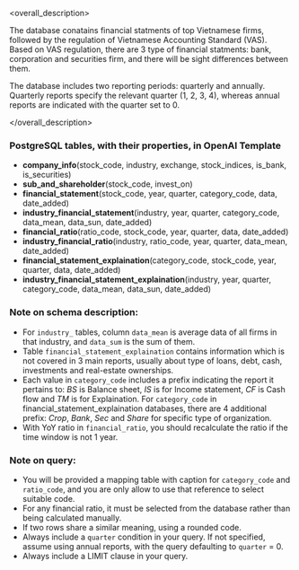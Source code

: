 <overall_description>

The database conatains financial statments of top Vietnamese firms, followed by the regulation of Vietnamese Accounting Standard (VAS). Based on VAS regulation, there are 3 type of financial statments: bank, corporation and securities firm, and there will be sight differences between them.

The database includes two reporting periods: quarterly and annually. Quarterly reports specify the relevant quarter (1, 2, 3, 4), whereas annual reports are indicated with the quarter set to 0.

</overall_description>

### PostgreSQL tables, with their properties, in OpenAI Template

<schema>

- **company_info**(stock_code, industry, exchange, stock_indices, is_bank, is_securities)
- **sub_and_shareholder**(stock_code, invest_on)
- **financial_statement**(stock_code, year, quarter, category_code, data, date_added)
- **industry_financial_statement**(industry, year, quarter, category_code, data_mean, data_sun, date_added)
- **financial_ratio**(ratio_code, stock_code, year, quarter, data, date_added)
- **industry_financial_ratio**(industry, ratio_code, year, quarter, data_mean, date_added)
- **financial_statement_explaination**(category_code, stock_code, year, quarter, data, date_added)
- **industry_financial_statement_explaination**(industry, year, quarter, category_code, data_mean, data_sun, date_added)

</schema>

### Note on schema description: 
- For `industry_` tables, column `data_mean` is average data of all firms in that industry, and `data_sum` is the sum of them.
- Table `financial_statement_explaination` contains information which is not covered in 3 main reports, usually about type of loans, debt, cash, investments and real-estate ownerships. 
- Each value in `category_code` includes a prefix indicating the report it pertains to: *BS* is Balance sheet, *IS* is for Income statement, *CF* is Cash flow and *TM* is for Explaination. For `category_code` in financial_statement_explaination databases, there are 4 additional prefix: *Crop*, *Bank*, *Sec* and *Share* for specific type of organization.
- With YoY ratio in `financial_ratio`, you should recalculate the ratio if the time window is not 1 year.

### Note on query:
- You will be provided a mapping table with caption for `category_code` and `ratio_code`, and you are only allow to use that reference to select suitable code.
- For any financial ratio, it must be selected from the database rather than being calculated manually.
- If two rows share a similar meaning, using a rounded code.
- Always include a `quarter` condition in your query. If not specified, assume using annual reports, with the query defaulting to `quarter` = 0.
- Always include a LIMIT clause in your query.